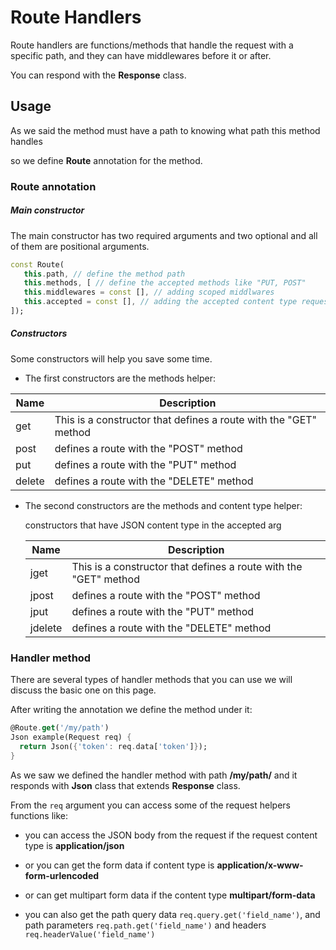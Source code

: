 # Route Handlers

Route handlers are functions/methods that handle the request with a specific path, and they can have middlewares before it or after.

You can respond with the __Response__ class.

## Usage

As we said the method must have a path to knowing what path this method handles

so we define __Route__ annotation for the method.



### Route annotation

##### Main constructor

The main constructor has two required arguments and two optional and all of them are positional arguments.

```dart
const Route(
   this.path, // define the method path
   this.methods, [ // define the accepted methods like "PUT, POST"
   this.middlewares = const [], // adding scoped middlwares
   this.accepted = const [], // adding the accepted content type request
]);
```

##### Constructors

Some constructors will help you save some time.

- The first constructors are the methods helper:

| Name   | Description                                                      |
| ------ | ---------------------------------------------------------------- |
| get    | This is a constructor that defines a route with the "GET" method |
| post   | defines a route with the "POST" method                           |
| put    | defines a route with the "PUT" method                            |
| delete | defines a route with the "DELETE" method                         |

- The second constructors are the methods and content type helper:
  
  constructors that have JSON content type in the accepted arg
  
  | Name    | Description                                                      |
  | ------- | ---------------------------------------------------------------- |
  | jget    | This is a constructor that defines a route with the "GET" method |
  | jpost   | defines a route with the "POST" method                           |
  | jput    | defines a route with the "PUT" method                            |
  | jdelete | defines a route with the "DELETE" method                         |

### Handler method

There are several types of handler methods that you can use we will discuss the basic one on this page.



After writing the annotation we define the method under it:

```dart
@Route.get('/my/path')
Json example(Request req) {
  return Json({'token': req.data['token']});
}
```

As we saw we defined the handler method with path __/my/path/__ and it responds with __Json__ class that extends __Response__ class.

From the `req` argument you can access some of the request helpers functions like:

- you can access the JSON body from the request if the request content type is __application/json__ 

- or you can get the form data if content type is __application/x-www-form-urlencoded__ 

- or can get multipart form data if the content type __multipart/form-data__

- you can also get the path query data `req.query.get('field_name')`, and path parameters `req.path.get('field_name')` and headers `req.headerValue('field_name')`